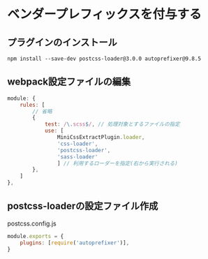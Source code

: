 # ベンダープレフィックスを付与する

## プラグインのインストール

```shell
npm install --save-dev postcss-loader@3.0.0 autoprefixer@9.8.5
```

## webpack設定ファイルの編集

```js
module: {
    rules: [
        // 省略
        {
            test: /\.scss$/, // 処理対象とするファイルの指定
            use: [
                MiniCssExtractPlugin.loader,
                'css-loader',
                'postcss-loader',
                'sass-loader'
                ] // 利用するローダーを指定(右から実行される)
        },
    ]
},
```

## postcss-loaderの設定ファイル作成

postcss.config.js

```js
module.exports = {
    plugins: [require('autoprefixer')],
}
```

